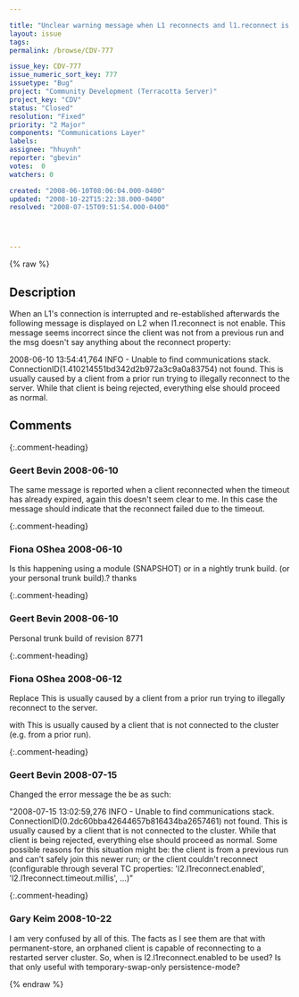 ```yaml
---

title: "Unclear warning message when L1 reconnects and l1.reconnect is false"
layout: issue
tags: 
permalink: /browse/CDV-777

issue_key: CDV-777
issue_numeric_sort_key: 777
issuetype: "Bug"
project: "Community Development (Terracotta Server)"
project_key: "CDV"
status: "Closed"
resolution: "Fixed"
priority: "2 Major"
components: "Communications Layer"
labels: 
assignee: "hhuynh"
reporter: "gbevin"
votes:  0
watchers: 0

created: "2008-06-10T08:06:04.000-0400"
updated: "2008-10-22T15:22:38.000-0400"
resolved: "2008-07-15T09:51:54.000-0400"




---
```


{% raw %}

## Description

<div markdown="1" class="description">

When an L1's connection is interrupted and re-established afterwards the following message is displayed on L2 when l1.reconnect is not enable. This message seems incorrect since the client was not from a previous run and the msg doesn't say anything about the reconnect property:

2008-06-10 13:54:41,764 INFO - Unable to find communications stack. ConnectionID(1.410214551bd342d2b972a3c9a0a83754) not found. This is usually caused by a client from a prior run trying to illegally reconnect to the server. While that client is being rejected, everything else should proceed as normal.


</div>

## Comments


{:.comment-heading}
### **Geert Bevin** <span class="date">2008-06-10</span>

<div markdown="1" class="comment">

The same message is reported when a client reconnected when the timeout has already expired, again this doesn't seem clear to me. In this case the message should indicate that the reconnect failed due to the timeout.

</div>


{:.comment-heading}
### **Fiona OShea** <span class="date">2008-06-10</span>

<div markdown="1" class="comment">

Is this happening using a module (SNAPSHOT) or in a nightly trunk build. (or your personal trunk build).? thanks

</div>


{:.comment-heading}
### **Geert Bevin** <span class="date">2008-06-10</span>

<div markdown="1" class="comment">

Personal trunk build of revision 8771

</div>


{:.comment-heading}
### **Fiona OShea** <span class="date">2008-06-12</span>

<div markdown="1" class="comment">

Replace
This is usually caused by a client from a prior run trying to illegally reconnect to the server.

with
This is usually caused by a client that is not connected to the cluster (e.g. from a prior run).

</div>


{:.comment-heading}
### **Geert Bevin** <span class="date">2008-07-15</span>

<div markdown="1" class="comment">

Changed the error message the be as such:

"2008-07-15 13:02:59,276 INFO - Unable to find communications stack. ConnectionID(0.2dc60bba42644657b816434ba2657461) not found. This is usually caused by a client that is not connected to the cluster. While that client is being rejected, everything else should proceed as normal. Some possible reasons for this situation might be: the client is from a previous run and can't safely join this newer run; or the client couldn't reconnect (configurable through several TC properties: 'l2.l1reconnect.enabled', 'l2.l1reconnect.timeout.millis', ...)"

</div>


{:.comment-heading}
### **Gary Keim** <span class="date">2008-10-22</span>

<div markdown="1" class="comment">

I am very confused by all of this.  The facts as I see them are that with permanent-store, an orphaned client is capable of reconnecting to a restarted server cluster.  So, when is l2.l1reconnect.enabled to be used?  Is that only useful with temporary-swap-only persistence-mode?



</div>



{% endraw %}
